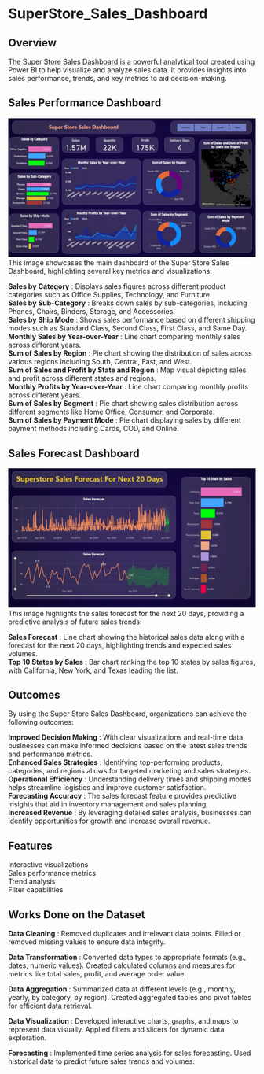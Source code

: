 # SuperStore_Sales_Dashboard

## Overview
The Super Store Sales Dashboard is a powerful analytical tool created using Power BI to help visualize and analyze sales data. It provides insights into sales performance, trends, and key metrics to aid decision-making.

## Sales Performance Dashboard
![Super Sale Dashboard](Dashboard.png)
This image showcases the main dashboard of the Super Store Sales Dashboard, highlighting several key metrics and visualizations:

**Sales by Category** : Displays sales figures across different product categories such as Office Supplies, Technology, and Furniture.  
**Sales by Sub-Category** : Breaks down sales by sub-categories, including Phones, Chairs, Binders, Storage, and Accessories.  
**Sales by Ship Mode** : Shows sales performance based on different shipping modes such as Standard Class, Second Class, First Class, and Same Day.  
**Monthly Sales by Year-over-Year** : Line chart comparing monthly sales across different years.  
**Sum of Sales by Region** : Pie chart showing the distribution of sales across various regions including South, Central, East, and West.  
**Sum of Sales and Profit by State and Region** : Map visual depicting sales and profit across different states and regions.  
**Monthly Profits by Year-over-Year** : Line chart comparing monthly profits across different years.  
**Sum of Sales by Segment** : Pie chart showing sales distribution across different segments like Home Office, Consumer, and Corporate.  
**Sum of Sales by Payment Mode** : Pie chart displaying sales by different payment methods including Cards, COD, and Online.  

## Sales Forecast Dashboard
![Super Sale Dashboard](sales_forecast.png)
This image highlights the sales forecast for the next 20 days, providing a predictive analysis of future sales trends:

**Sales Forecast** : Line chart showing the historical sales data along with a forecast for the next 20 days, highlighting trends and expected sales volumes.  
**Top 10 States by Sales** : Bar chart ranking the top 10 states by sales figures, with California, New York, and Texas leading the list.  

## Outcomes
By using the Super Store Sales Dashboard, organizations can achieve the following outcomes:

**Improved Decision Making** : With clear visualizations and real-time data, businesses can make informed decisions based on the latest sales trends and performance metrics.  
**Enhanced Sales Strategies** : Identifying top-performing products, categories, and regions allows for targeted marketing and sales strategies.  
**Operational Efficiency** : Understanding delivery times and shipping modes helps streamline logistics and improve customer satisfaction.  
**Forecasting Accuracy** : The sales forecast feature provides predictive insights that aid in inventory management and sales planning.  
**Increased Revenue** : By leveraging detailed sales analysis, businesses can identify opportunities for growth and increase overall revenue.  

## Features
Interactive visualizations  
Sales performance metrics  
Trend analysis  
Filter capabilities  

## Works Done on the Dataset
**Data Cleaning** :
    Removed duplicates and irrelevant data points.
    Filled or removed missing values to ensure data integrity.
    
**Data Transformation** :
    Converted data types to appropriate formats (e.g., dates, numeric values).
    Created calculated columns and measures for metrics like total sales, profit, and average order value.
    
**Data Aggregation** :
    Summarized data at different levels (e.g., monthly, yearly, by category, by region).
    Created aggregated tables and pivot tables for efficient data retrieval.
    
**Data Visualization** :
    Developed interactive charts, graphs, and maps to represent data visually.
    Applied filters and slicers for dynamic data exploration.

**Forecasting** :
    Implemented time series analysis for sales forecasting.
    Used historical data to predict future sales trends and volumes.
